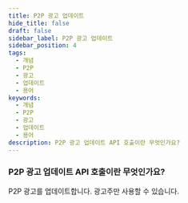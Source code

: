 ```yaml
---
title: P2P 광고 업데이트
hide_title: false
draft: false
sidebar_label: P2P 광고 업데이트
sidebar_position: 4
tags:
  - 개념
  - P2P
  - 광고
  - 업데이트
  - 용어
keywords:
  - 개념
  - P2P
  - 광고
  - 업데이트
  - 용어
description: P2P 광고 업데이트 API 호출이란 무엇인가요?
---
```


### P2P 광고 업데이트 API 호출이란 무엇인가요?

P2P 광고를 업데이트합니다. 광고주만 사용할 수 있습니다.
